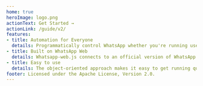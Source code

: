 ```yaml
---
home: true
heroImage: logo.png
actionText: Get Started →
actionLink: /guide/v2/
features:
- title: Automation for Everyone
  details: Programmatically control WhatsApp whether you're running user or business accounts.
- title: Built on WhatsApp Web
  details: Whatsapp-web.js connects to an official version of WhatsApp Web under the hood, reducing ban risks.
- title: Easy to use
  details: The object-oriented approach makes it easy to get running quickly.
footer: Licensed under the Apache License, Version 2.0.
---
```


<style lang="stylus">
.yuu-theme-red {
	.home .hero img {
		content: url('/branding/logo_red.png');
	}
}
.yuu-theme-blue {
	.home .hero img {
		content: url('/branding/logo_blue.png');
	}
}
.yuu-theme-purple {
	.home .hero img {
		content: url('/branding/logo_purple.png');
	}
}

.yuu-theme-dark {
	.home .hero img {
		content: url('/branding/logo_green.png');
	}
}
.yuu-theme-dark.yuu-theme-red {
	.home .hero img  {
		content: url('/branding/logo_red.png');
	}
}
.yuu-theme-dark.yuu-theme-blue {
	.home .hero img  {
		content: url('/branding/logo_blue.png');
	}
}
.yuu-theme-dark.yuu-theme-purple {
	.home .hero img  {
		content: url('/branding/logo_purple.png');
	}
}
</style>